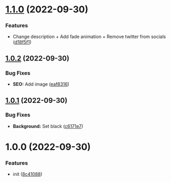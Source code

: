 # [1.1.0](https://github.com/bamdadsabbagh/silentshadows--landing-page/compare/v1.0.2...v1.1.0) (2022-09-30)


### Features

* Change description + Add fade animation + Remove twitter from socials ([d18f5f1](https://github.com/bamdadsabbagh/silentshadows--landing-page/commit/d18f5f1290957eec852a45bc7468753e48685c05))

## [1.0.2](https://github.com/bamdadsabbagh/silentshadows--landing-page/compare/v1.0.1...v1.0.2) (2022-09-30)


### Bug Fixes

* **SEO:** Add image ([eaf8316](https://github.com/bamdadsabbagh/silentshadows--landing-page/commit/eaf8316c98a193ebdc96e76accb4678a1f080cb3))

## [1.0.1](https://github.com/bamdadsabbagh/silentshadows--landing-page/compare/v1.0.0...v1.0.1) (2022-09-30)


### Bug Fixes

* **Background:** Set black ([c6171e7](https://github.com/bamdadsabbagh/silentshadows--landing-page/commit/c6171e7239d87b2d875d915fb5098434cdc7f13d))

# 1.0.0 (2022-09-30)


### Features

* init ([8c41088](https://github.com/bamdadsabbagh/silentshadows--landing-page/commit/8c410887c3338bbfeddbf5cdec26b0561504983c))

